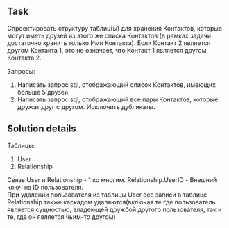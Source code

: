 ## Task
Спроектировать структуру таблиц(ы) для хранения Контактов, которые могут иметь друзей из этого же списка Контактов (в рамках задачи достаточно хранить только Имя Контакта). Если Контакт 2 является другом Контакта 1, это не означает, что Контакт 1 является другом Контакта 2.

Запросы:
1. Написать запрос sql, отображающий список Контактов, имеющих больше 5 друзей.
2. Написать запрос sql, отображающий все пары Контактов, которые дружат друг с другом. Исключить дубликаты.

## Solution details
Таблицы:
1. User
2. Relationship

Связь User и Relationship - 1 ко многим. Relationship.UserID - Внешний ключ на ID пользователя.\
При удалении пользователя из таблицы User все записи в таблице Relationship также каскадом удаляются(включая те где пользователь является сущностью, владеющей дружбой другого пользователя, так и те, где он является чьим-то другом)

